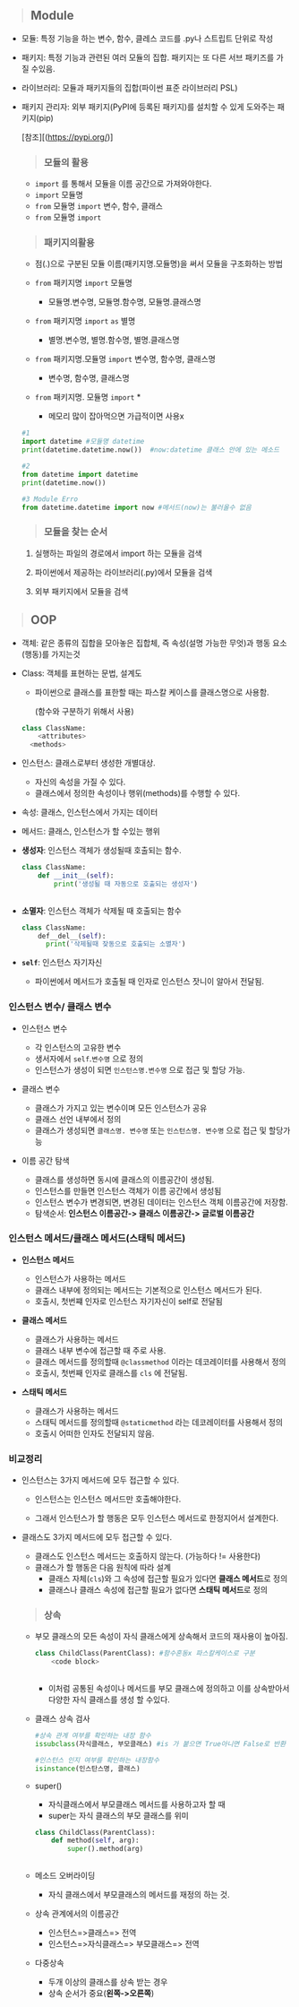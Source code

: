 > ## **Module**

- 모듈: 특정 기능을 하는 변수, 함수, 클레스 코드를 .py나 스트립트 단위로 작성

- 패키지: 특정 기능과 관련된 여러 모듈의 집합. 패키지는 또 다른 서브 패키즈를 가질 수있음.

- 라이브러리: 모듈과 패키지들의 집합(파이썬 표준 라이브러리 PSL)

- 패키지 관리자: 외부 패키지(PyPI에 등록된 패키지)를 설치할 수 있게 도와주는 패키지(pip)

  [참조][(https://pypi.org/)]

  > ### **모듈의 활용**

  -  `import` 를 통해서 모듈을 이름 공간으로 가져와야한다.
  - `import` 모듈명
  - `from` 모듈명 `import` 변수, 함수, 클래스
  - `from` 모듈명 `import`

  > ### **패키지의활용**

  - 점(.)으로 구분된 모듈 이름(패키지명.모듈명)을 써서 모듈을 구조화하는 방법
  - `from` 패키지명 `import` 모듈명
    - 모듈명.변수명, 모듈명.함수명, 모듈명.클래스명
  - `from` 패키지명 `import` `as` 별명
    - 별명.변수명, 별명.함수명, 별명.클래스명

  - `from` 패키지명.모듈명 `import` 변수명, 함수명, 클래스명

    - 변수명, 함수명, 클래스명

  - `from` 패키지명. 모듈명 `import` * 

    - 메모리 많이 잡아먹으면 가급적이면 사용x

    

  ```python
  #1
  import datetime #모듈명 datetime
  print(datetime.datetime.now())  #now:datetime 클래스 안에 있는 메소드
  ```

  

  ```python
  #2
  from datetime import datetime
  print(datetime.now())
  ```

  ```python
  #3 Module Erro
  from datetime.datetime import now #메서드(now)는 불러올수 없음
  ```

  

  >### **모듈을 찾는 순서**

   1. 실행하는 파일의 경로에서 import 하는 모듈을 검색

   2. 파이썬에서 제공하는 라이브러리(.py)에서 모듈을 검색

   3. 외부 패키지에서 모듈을 검색

      

> ## **OOP**

- 객체: 같은 종류의 집합을 모아놓은 집합체, 즉 속성(설명 가능한 무엇)과 행동 요소(행동)를 가지는것

- Class: 객체를 표현하는 문법, 설계도

  - 파이썬으로 클래스를 표한할 때는 파스칼 케이스를 클래스명으로 사용함.

    (함수와 구분하기 위해서 사용)

  ```python
  class ClassName:
      <attributes>
  	<methods>
  ```

- 인스턴스: 클래스로부터 생성한 개별대상.
  - 자신의 속성을 가질 수 있다.
  - 클래스에서 정의한 속성이나 행위(methods)를 수행할 수 있다.

- 속성: 클래스, 인스턴스에서 가지는 데이터

- 메서드: 클래스, 인스턴스가 할 수있는 행위

- **생성자**: 인스턴스 객체가 생성될때 호출되는 함수.

  ``` python
  class ClassName:
      def __init__(self):
          print('생성될 때 자동으로 호출되는 생성자')
          
  ```

  

- **소멸자**: 인스턴스 객체가 삭제될 때 호출되는 함수

  ```python
  class ClassName:
      def__del__(self):
      	print('삭제될때 잦동으로 호출되는 소멸자')
  ```

  

- **`self`**: 인스턴스 자기자신
  - 파이썬에서 메서드가 호출될 때 인자로 인스턴스 잣니이 알아서 전달됨.



### **인스턴스 변수/ 클래스 변수**

- 인스턴스 변수
  - 각 인스턴스의 고유한 변수
  - 생서자에서 `self`.`변수명` 으로 정의
  - 인스턴스가 생성이 되면 `인스턴스명.변수명` 으로 접근 및 할당 가능.

- 클래스 변수
  - 클래스가 가지고 있는 변수이며 모든 인스턴스가 공유
  - 클래스 선언 내부에서 정의
  - 클래스가 생성되면 `클래스명. 변수명` 또는 `인스턴스명. 변수명` 으로 접근 및 할당가능

- 이름 공간 탐색
  - 클래스를 생성하면 동시에 클래스의 이름공간이 생성됨.
  - 인스턴스를 만들면 인스턴스 객체가 이름 공간에서 생성됨
  - 인스턴스 변수가 변경되면, 변경된 데이터는 인스턴스 객체 이름공간에 저장함.
  - 탐색순서: **인스턴스 이름공간-> 클래스 이름공간-> 글로벌 이름공간**

### **인스턴스 메서드/클래스 메서드(스태틱 메서드)**

- **인스턴스 메서드**
  - 인스턴스가 사용하는 메서드
  - 클래스 내부에 정의되는 메서드는 기본적으로 인스턴스 메서드가 된다.
  - 호출시, 첫번쨰 인자로 인스턴스 자기자신이 self로 전달됨

- **클래스 메서드**
  - 클래스가 사용하는 메서드
  - 클래스 내부 변수에 접근할 때 주로 사용.
  - 클래스 메서드를 정의할때 `@classmethod` 이라는 데코레이터를 사용해서 정의
  - 호출시, 첫번째 인자로 클래스를 `cls` 에 전달됨.

- **스태틱 메서드**
  - 클래스가 사용하는 메서드
  - 스태틱 메서드를 정의할때 `@staticmethod` 라는 데코레이터를 사용해서 정의
  - 호출시 어떠한 인자도 전달되지 않음.



### **비교정리**

- 인스턴스는 3가지 메서드에 모두 접근할 수 있다.

  - 인스턴스는 인스턴스 메서드만 호출해야한다.

  - 그래서 인스턴스가 할 행동은 모두 인스턴스 메서드로 한정지어서 설계한다.

- 클래스도 3가지 메서드에 모두 접근할 수 있다.

  - 클래스도 인스턴스 메서드는 호출하지 않는다. (가능하다 != 사용한다)
  - 클래스가 할 행동은 다음 원칙에 따라 설계
    - 클래스 자체(`cls`)와 그 속성에 접근할 필요가 있다면 **클래스 메서드**로 정의
    - 클래스나 클래스 속성에 접근할 필요가 없다면 **스태틱 메서드**로 정의

  > ### **상속**

  - 부모 클래스의 모든 속성이 자식 클래스에게 상속해서 코드의 재사용이 높아짐.

    ```python
    class ChildClass(ParentClass): #함수혼동x 파스칼케이스로 구분
    	<code block>
        
    ```

    - 이처럼 공통된 속성이나 메서드를 부모 클래스에 정의하고 이를 상속받아서 다양한 자식 클래스를 생성 할 수있다.

  - 클래스 상속 검사

    ```python
    #상속 관계 여부를 확인하는 내장 함수
    issubclass(자식클래스, 부모클래스) #is 가 붙으면 True아니면 False로 반환
    
    #인스턴스 인지 여부를 확인하는 내장함수
    isinstance(인스탄스명, 클래스)
    ```

    

  - super()

    - 자식클래스에서 부모클래스 메서드를 사용하고자 할 때
    - super는 자식 클래스의 부모 클래스를 위미

    ```python
    class ChildClass(ParentClass):
        def method(self, arg):
            super().method(arg)
            
    ```

  - 메소드 오버라이딩

    - 자식 클래스에서 부모클래스의 메서드를 재정의 하는 것.

  - 상속 관계에서의 이름공간

    - 인스턴스=>클래스=> 전역
    - 인스턴스=>자식클래스=> 부모클래스=> 전역

  - 다중상속
    - 두개 이상의 클래스를 상속 받는 경우
    - 상속 순서가 중요(**왼쪽->오른쪽**)

